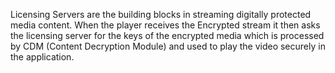 Licensing Servers are the building blocks in streaming digitally protected media content. When the player receives the Encrypted stream it then asks the licensing server for the keys of the encrypted media which is processed by CDM (Content Decryption Module) and used to play the video securely in the application.